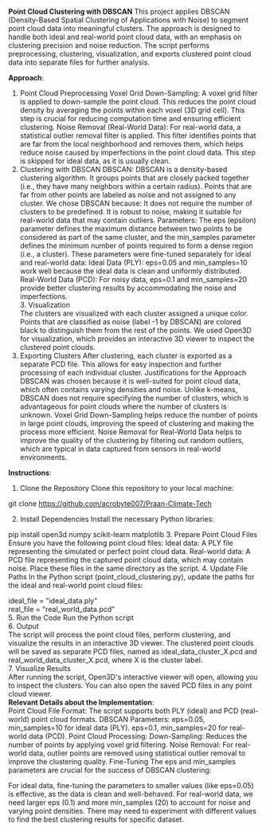 **Point Cloud Clustering with DBSCAN**
This project applies DBSCAN (Density-Based Spatial Clustering of Applications with Noise) to segment point cloud data into meaningful clusters. The approach is designed to handle both ideal and real-world point cloud data, with an emphasis on clustering precision and noise reduction. The script performs preprocessing, clustering, visualization, and exports clustered point cloud data into separate files for further analysis.

**Approach**:
1. Point Cloud Preprocessing
Voxel Grid Down-Sampling: A voxel grid filter is applied to down-sample the point cloud. This reduces the point cloud density by averaging the points within each voxel (3D grid cell). This step is crucial for reducing computation time and ensuring efficient clustering.
Noise Removal (Real-World Data): For real-world data, a statistical outlier removal filter is applied. This filter identifies points that are far from the local neighborhood and removes them, which helps reduce noise caused by imperfections in the point cloud data. This step is skipped for ideal data, as it is usually clean.
2. Clustering with DBSCAN
DBSCAN: DBSCAN is a density-based clustering algorithm. It groups points that are closely packed together (i.e., they have many neighbors within a certain radius). Points that are far from other points are labeled as noise and not assigned to any cluster. We chose DBSCAN because:
It does not require the number of clusters to be predefined.
It is robust to noise, making it suitable for real-world data that may contain outliers.
Parameters: The eps (epsilon) parameter defines the maximum distance between two points to be considered as part of the same cluster, and the min_samples parameter defines the minimum number of points required to form a dense region (i.e., a cluster). These parameters were fine-tuned separately for ideal and real-world data:
Ideal Data (PLY): eps=0.05 and min_samples=10 work well because the ideal data is clean and uniformly distributed.
Real-World Data (PCD): For noisy data, eps=0.1 and min_samples=20 provide better clustering results by accommodating the noise and imperfections.
<br>3. Visualization<br>
The clusters are visualized with each cluster assigned a unique color. Points that are classified as noise (label -1 by DBSCAN) are colored black to distinguish them from the rest of the points.
We used Open3D for visualization, which provides an interactive 3D viewer to inspect the clustered point clouds.
4. Exporting Clusters
After clustering, each cluster is exported as a separate PCD file. This allows for easy inspection and further processing of each individual cluster.
Justifications for the Approach
DBSCAN was chosen because it is well-suited for point cloud data, which often contains varying densities and noise. Unlike k-means, DBSCAN does not require specifying the number of clusters, which is advantageous for point clouds where the number of clusters is unknown.
Voxel Grid Down-Sampling helps reduce the number of points in large point clouds, improving the speed of clustering and making the process more efficient.
Noise Removal for Real-World Data helps to improve the quality of the clustering by filtering out random outliers, which are typical in data captured from sensors in real-world environments.

**Instructions**:
<br>
1. Clone the Repository
Clone this repository to your local machine:


git clone https://github.com/acrobyte007/Praan-Climate-Tech

2. Install Dependencies
Install the necessary Python libraries:

pip install open3d numpy scikit-learn matplotlib
3. Prepare Point Cloud Files
Ensure you have the following point cloud files:
Ideal data: A PLY file representing the simulated or perfect point cloud data.
Real-world data: A PCD file representing the captured point cloud data, which may contain noise.
Place these files in the same directory as the script.
4. Update File Paths
In the Python script (point_cloud_clustering.py), update the paths for the ideal and real-world point cloud files:

ideal_file = "ideal_data.ply"   
real_file = "real_world_data.pcd"
<br>
5. Run the Code
Run the Python script
<br>
6. Output<br>
The script will process the point cloud files, perform clustering, and visualize the results in an interactive 3D viewer.
The clustered point clouds will be saved as separate PCD files, named as ideal_data_cluster_X.pcd and real_world_data_cluster_X.pcd, where X is the cluster label.
<br>7. Visualize Results<br>
After running the script, Open3D's interactive viewer will open, allowing you to inspect the clusters. You can also open the saved PCD files in any point cloud viewer.
<br>
**Relevant Details about the Implementation**:<br>
Point Cloud File Format: The script supports both PLY (ideal) and PCD (real-world) point cloud formats.
DBSCAN Parameters:
eps=0.05, min_samples=10 for ideal data (PLY).
eps=0.1, min_samples=20 for real-world data (PCD).
Point Cloud Processing:
Down-Sampling: Reduces the number of points by applying voxel grid filtering.
Noise Removal: For real-world data, outlier points are removed using statistical outlier removal to improve the clustering quality.
Fine-Tuning
The eps and min_samples parameters are crucial for the success of DBSCAN clustering:

For ideal data, fine-tuning the parameters to smaller values (like eps=0.05) is effective, as the data is clean and well-behaved.
For real-world data, we need larger eps (0.1) and more min_samples (20) to account for noise and varying point densities. There may need to experiment with different values to find the best clustering results for specific dataset.

